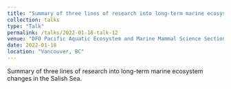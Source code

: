 ```yaml
---
title: "Summary of three lines of research into long-term marine ecosystem changes in the Salish Sea"
collection: talks
type: "Talk"
permalink: /talks/2022-01-18-talk-12
venue: "DFO Pacific Aquatic Ecosystem and Marine Mammal Science Section"
date: 2022-01-18
location: "Vancouver, BC"
---
```


Summary of three lines of research into long-term marine ecosystem changes in the Salish Sea. 